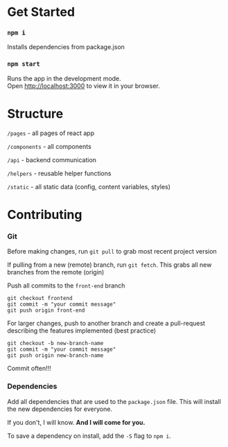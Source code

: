 # Get Started

### `npm i`
Installs dependencies from package.json

### `npm start`

Runs the app in the development mode.\
Open [http://localhost:3000](http://localhost:3000) to view it in your browser.

# Structure
`/pages` - all pages of react app

`/components` - all components

`/api` - backend communication

`/helpers` - reusable helper functions

`/static` - all static data (config, content variables, styles)

# Contributing
### Git
Before making changes, run `git pull` to grab most recent project version

If pulling from a new (remote) branch, run `git fetch`. This grabs all new branches from the remote (origin)

Push all commits to the `front-end` branch

```git add *
git checkout frontend
git commit -m "your commit message"
git push origin front-end
```

For larger changes, push to another branch and create a pull-request describing the features implemented (best practice)
```git add *
git checkout -b new-branch-name
git commit -m "your commit message"
git push origin new-branch-name
```

Commit often!!!

### Dependencies
Add all dependencies that are used to the `package.json` file. This will install the new dependencies for everyone.

If you don't, I will know. **And I will come for you.**

To save a dependency on install, add the `-S` flag to `npm i`. 
